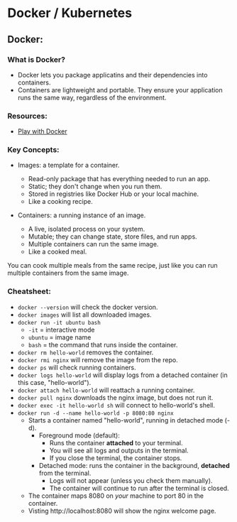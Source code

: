 # Docker / Kubernetes

## Docker:

### What is Docker?
- Docker lets you package applicatins and their dependencies into containers.
- Containers are lightweight and portable. They ensure your application runs the same way, regardless of the environment.

### Resources: 
- [Play with Docker](https://www.docker.com/play-with-docker/)

### Key Concepts:
- Images: a template for a container.
  - Read-only package that has everything needed to run an app.
  - Static; they don't change when you run them.
  - Stored in registries like Docker Hub or your local machine.
  - Like a cooking recipe.

- Containers: a running instance of an image.
  - A live, isolated process on your system.
  - Mutable; they can change state, store files, and run apps.
  - Multiple containers can run the same image.
  - Like a cooked meal.

You can cook multiple meals from the same recipe, just like you can run multiple containers from the same image.

### Cheatsheet:
- ```docker --version``` will check the docker version.
- ```docker images``` will list all downloaded images.
- ```docker run -it ubuntu bash```
  - ```-it``` = interactive mode
  - ```ubuntu``` = image name
  - ```bash``` = the command that runs inside the container.
- ```docker rm hello-world``` removes the container.
- ```docker rmi nginx``` will remove the image from the repo.
- ```docker ps``` will check running containers.
- ```docker logs hello-world``` will display logs from a detached container (in this case, "hello-world").
- ```docker attach hello-world``` will reattach a running container.
- ```docker pull nginx``` downloads the nginx image, but does not run it.
- ```docker exec -it hello-world sh``` will connect to hello-world's shell.
- ```docker run -d --name hello-world -p 8080:80 nginx```
  - Starts a container named "hello-world", running in detached mode (-d).
    - Foreground mode (default):
      - Runs the container **attached** to your terminal.
      - You will see all logs and outputs in the terminal.
      - If you close the terminal, the container stops.
    - Detached mode: runs the container in the background, **detached** from the terminal.
      - Logs will not appear (unless you check them manually).
      - The container will continue to run after the terminal is closed.
  - The container maps 8080 on *your* machine to port 80 in the container.
  - Visting http://localhost:8080 will show the nginx welcome page.
